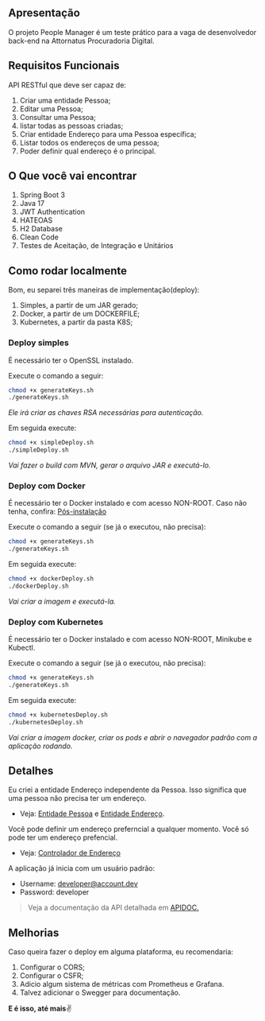## Apresentação
O projeto People Manager é um teste prático para a vaga de desenvolvedor back-end na Attornatus Procuradoria Digital.

## Requisitos Funcionais
API RESTful que deve ser capaz de: 
1. Criar uma entidade Pessoa;
2. Editar uma Pessoa;
3. Consultar uma Pessoa;
4. listar todas as pessoas criadas;
5. Criar entidade Endereço para uma Pessoa específica;
6. Listar todos os endereços de uma pessoa;
7. Poder definir qual endereço é o principal.

## O Que você vai encontrar
1. Spring Boot 3
2. Java 17
3. JWT Authentication
4. HATEOAS
5. H2 Database
6. Clean Code
7. Testes de Aceitação, de Integração e Unitários

## Como rodar localmente
Bom, eu separei três maneiras de implementação(deploy):
1. Simples, a partir de um JAR gerado;
2. Docker, a partir de um DOCKERFILE;
3. Kubernetes, a partir da pasta K8S;

### Deploy simples
É necessário ter o OpenSSL instalado.

Execute o comando a seguir:

```bash
chmod +x generateKeys.sh
./generateKeys.sh
``` 
*Ele irá criar as chaves RSA necessárias para autenticação.*

Em seguida execute:

```bash
chmod +x simpleDeploy.sh
./simpleDeploy.sh
``` 
*Vai fazer o build com MVN, gerar o arquivo JAR e executá-lo.*


### Deploy com Docker
É necessário ter o Docker instalado e com acesso NON-ROOT.
Caso não tenha, confira: [Pós-instalação](https://docs.docker.com/engine/install/linux-postinstall/)

Execute o comando a seguir (se já o executou, não precisa):

```bash
chmod +x generateKeys.sh
./generateKeys.sh
``` 

Em seguida execute:

```bash
chmod +x dockerDeploy.sh
./dockerDeploy.sh
``` 
*Vai criar a imagem e executá-la.*


### Deploy com Kubernetes
É necessário ter o Docker instalado e com acesso NON-ROOT, Minikube e Kubectl.

Execute o comando a seguir (se já o executou, não precisa):

```bash
chmod +x generateKeys.sh
./generateKeys.sh
``` 

Em seguida execute:

```bash
chmod +x kubernetesDeploy.sh
./kubernetesDeploy.sh
``` 
*Vai criar a imagem docker, criar os pods e abrir o navegador padrão com a aplicação rodando.*

## Detalhes
Eu criei a entidade Endereço independente da Pessoa. Isso significa que uma pessoa não precisa ter um endereço.
  - Veja: [Entidade Pessoa](https://github.com/heenluy/people-manager/blob/main/src/main/java/dev/henriqueluiz/peoplemanager/model/Person.java) e [Entidade Endereço](https://github.com/heenluy/people-manager/blob/main/src/main/java/dev/henriqueluiz/peoplemanager/model/Address.java).

Você pode definir um endereço preferncial a qualquer momento.
Você só pode ter um endereço prefencial.

  - Veja: [Controlador de Endereço](https://github.com/heenluy/people-manager/blob/main/src/main/java/dev/henriqueluiz/peoplemanager/controller/AddressController.java)

A aplicação já inicia com um usuário padrão: 
  - Username: developer@account.dev
  - Password: developer

> Veja a documentação da API detalhada em [APIDOC.](https://github.com/heenluy/people-manager/blob/main/API.md)

## Melhorias
Caso queira fazer o deploy em alguma plataforma, eu recomendaria:
1. Configurar o CORS;
2. Configurar o CSFR;
3. Adicio algum sistema de métricas com Prometheus e Grafana.
4. Talvez adicionar o Swegger para documentação.

**E é isso, até mais**✌️